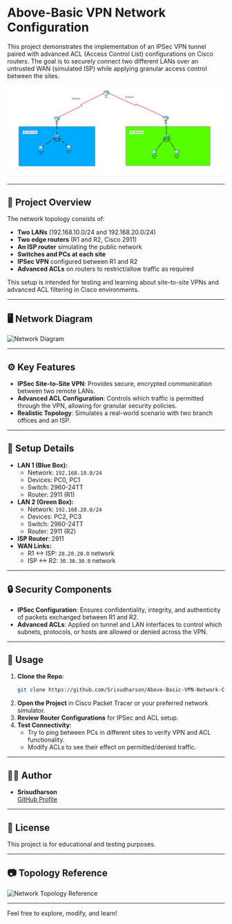 # Above-Basic VPN Network Configuration

This project demonstrates the implementation of an IPSec VPN tunnel paired with advanced ACL (Access Control List) configurations on Cisco routers. The goal is to securely connect two different LANs over an untrusted WAN (simulated ISP) while applying granular access control between the sites.

![Network Topology](./IPSec-VPN.png) <!-- Replace with actual image path if committed. -->

---

## 📝 Project Overview

The network topology consists of:

- **Two LANs** (192.168.10.0/24 and 192.168.20.0/24)
- **Two edge routers** (R1 and R2, Cisco 2911)
- **An ISP router** simulating the public network
- **Switches and PCs at each site**
- **IPSec VPN** configured between R1 and R2
- **Advanced ACLs** on routers to restrict/allow traffic as required

This setup is intended for testing and learning about site-to-site VPNs and advanced ACL filtering in Cisco environments.

---

## 🖥️ Network Diagram

![Network Diagram](image1) <!-- Reference to the image provided by the user. -->

---

## ⚙️ Key Features

- **IPSec Site-to-Site VPN**: Provides secure, encrypted communication between two remote LANs.
- **Advanced ACL Configuration**: Controls which traffic is permitted through the VPN, allowing for granular security policies.
- **Realistic Topology**: Simulates a real-world scenario with two branch offices and an ISP.

---

## 📑 Setup Details

- **LAN 1 (Blue Box):**
  - Network: `192.168.10.0/24`
  - Devices: PC0, PC1
  - Switch: 2960-24TT
  - Router: 2911 (R1)
- **LAN 2 (Green Box):**
  - Network: `192.168.20.0/24`
  - Devices: PC2, PC3
  - Switch: 2960-24TT
  - Router: 2911 (R2)
- **ISP Router**: 2911
- **WAN Links:**
  - R1 <-> ISP: `20.20.20.0` network
  - ISP <-> R2: `30.30.30.0` network

---

## 🔒 Security Components

- **IPSec Configuration**: Ensures confidentiality, integrity, and authenticity of packets exchanged between R1 and R2.
- **Advanced ACLs**: Applied on tunnel and LAN interfaces to control which subnets, protocols, or hosts are allowed or denied across the VPN.

---

## 🚀 Usage

1. **Clone the Repo**:
   ```bash
   git clone https://github.com/Srisudharson/Above-Basic-VPN-Network-Configuration.git
   ```
2. **Open the Project** in Cisco Packet Tracer or your preferred network simulator.
3. **Review Router Configurations** for IPSec and ACL setup.
4. **Test Connectivity**:
   - Try to ping between PCs in different sites to verify VPN and ACL functionality.
   - Modify ACLs to see their effect on permitted/denied traffic.

---

## 🧑‍💻 Author

- **Srisudharson**  
  [GitHub Profile](https://github.com/Srisudharson)

---

## 📜 License

This project is for educational and testing purposes.

---

## 📷 Topology Reference

![Network Topology Reference](image1)

---

Feel free to explore, modify, and learn!
